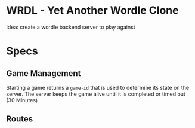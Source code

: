 # WRDL - Yet Another Wordle Clone
Idea: create a wordle backend server to play against

# Specs

## Game Management
Starting a game returns a `game-id` that is used to determine its state on the
server. The server keeps the game alive until it is completed or timed out (30
Minutes)

## Routes


